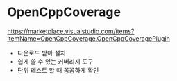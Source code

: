 # OpenCppCoverage



https://marketplace.visualstudio.com/items?itemName=OpenCppCoverage.OpenCppCoveragePlugin



- 다운로드 받아 설치 
- 쉽게 쓸 수 있는 커버리지 도구 
- 단위 테스트 할 때 꼼꼼하게 확인 







